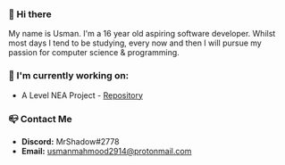 ### 👋 Hi there
My name is Usman. I'm a 16 year old aspiring software developer. Whilst most days I tend to be studying, every now and then I will pursue my passion for computer science & programming.

### 🔭 I'm currently working on:  
- A Level NEA Project - [Repository](https://coming.soon/)

### 📪 Contact Me
- **Discord:** MrShadow#2778
- **Email:** usmanmahmood2914@protonmail.com
